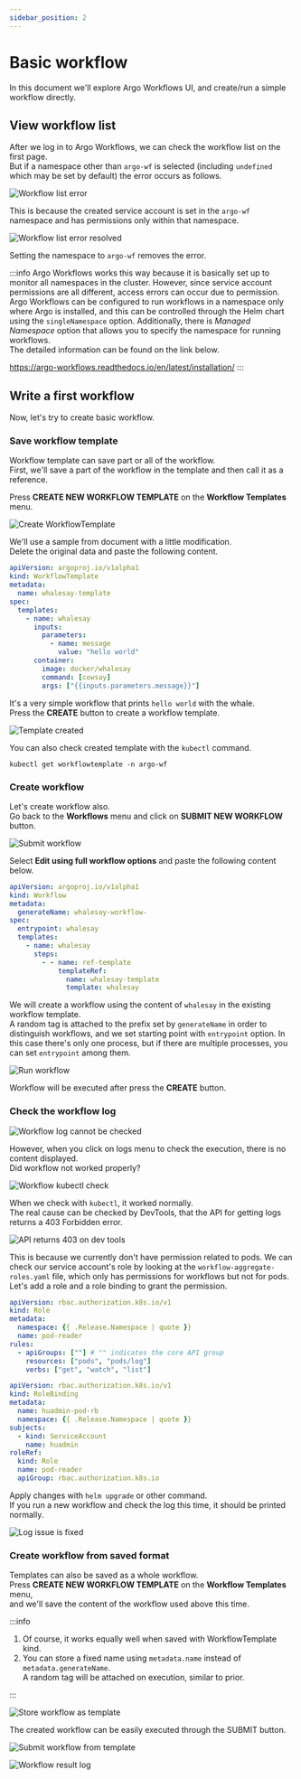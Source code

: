 ```yaml
---
sidebar_position: 2
---
```


# Basic workflow

In this document we'll explore Argo Workflows UI, and create/run a simple workflow directly.

## View workflow list

After we log in to Argo Workflows, we can check the workflow list on the first page.  
But if a namespace other than `argo-wf` is selected (including `undefined` which may be set by default) the error occurs as follows.

![Workflow list error](img/3-2-list-error.png)

This is because the created service account is set in the `argo-wf` namespace and has permissions only within that namespace.

![Workflow list error resolved](img/3-2-list-normal.png)

Setting the namespace to `argo-wf` removes the error.

:::info
Argo Workflows works this way because it is basically set up to monitor all namespaces in the cluster. However, since service account permissions are all different, access errors can occur due to permission.  
Argo Workflows can be configured to run workflows in a namespace only where Argo is installed, and this can be controlled through the Helm chart using the `singleNamespace` option. Additionally, there is _Managed Namespace_ option that allows you to specify the namespace for running workflows.  
The detailed information can be found on the link below.

https://argo-workflows.readthedocs.io/en/latest/installation/
:::

## Write a first workflow

Now, let's try to create basic workflow.

### Save workflow template

Workflow template can save part or all of the workflow.  
First, we'll save a part of the workflow in the template and then call it as a reference.

Press **CREATE NEW WORKFLOW TEMPLATE** on the **Workflow Templates** menu.

![Create WorkflowTemplate](img/3-2-create-template.png)

We'll use a sample from document with a little modification.  
Delete the original data and paste the following content.

```yaml
apiVersion: argoproj.io/v1alpha1
kind: WorkflowTemplate
metadata:
  name: whalesay-template
spec:
  templates:
    - name: whalesay
      inputs:
        parameters:
          - name: message
            value: "hello world"
      container:
        image: docker/whalesay
        command: [cowsay]
        args: ["{{inputs.parameters.message}}"]
```

It's a very simple workflow that prints `hello world` with the whale.  
Press the **CREATE** button to create a workflow template.

![Template created](img/3-2-template-created.png)

You can also check created template with the `kubectl` command.

```
kubectl get workflowtemplate -n argo-wf
```

### Create workflow

Let's create workflow also.  
Go back to the **Workflows** menu and click on **SUBMIT NEW WORKFLOW** button.

![Submit workflow](img/3-2-submit-wf.png)

Select **Edit using full workflow options** and paste the following content below.

```yaml
apiVersion: argoproj.io/v1alpha1
kind: Workflow
metadata:
  generateName: whalesay-workflow-
spec:
  entrypoint: whalesay
  templates:
    - name: whalesay
      steps:
        - - name: ref-template
            templateRef:
              name: whalesay-template
              template: whalesay
```

We will create a workflow using the content of `whalesay` in the existing workflow template.  
A random tag is attached to the prefix set by `generateName` in order to distinguish workflows, and we set starting point with `entrypoint` option. In this case there's only one process, but if there are multiple processes, you can set `entrypoint` among them.

![Run workflow](img/3-2-run-wf.png)

Workflow will be executed after press the **CREATE** button.

### Check the workflow log

![Workflow log cannot be checked](img/3-2-wf-no-log.png)

However, when you click on logs menu to check the execution, there is no content displayed.  
Did workflow not worked properly?

![Workflow kubectl check](img/3-2-wf-kubectl.png)

When we check with `kubectl`, it worked normally.  
The real cause can be checked by DevTools, that the API for getting logs returns a 403 Forbidden error.

![API returns 403 on dev tools](img/3-2-log-error.png)

This is because we currently don't have permission related to pods. We can check our service account's role by looking at the `workflow-aggregate-roles.yaml` file, which only has permissions for workflows but not for pods.  
Let's add a role and a role binding to grant the permission.

<!-- prettier-ignore -->
```yaml title="pod-reader.yaml"
apiVersion: rbac.authorization.k8s.io/v1
kind: Role
metadata:
  namespace: {{ .Release.Namespace | quote }}
  name: pod-reader
rules:
  - apiGroups: [""] # "" indicates the core API group
    resources: ["pods", "pods/log"]
    verbs: ["get", "watch", "list"]
```

<!-- prettier-ignore -->
```yaml title="rb-admin-pod.yaml"
apiVersion: rbac.authorization.k8s.io/v1
kind: RoleBinding
metadata:
  name: huadmin-pod-rb
  namespace: {{ .Release.Namespace | quote }}
subjects:
  - kind: ServiceAccount
    name: huadmin
roleRef:
  kind: Role
  name: pod-reader
  apiGroup: rbac.authorization.k8s.io
```

Apply changes with `helm upgrade` or other command.  
If you run a new workflow and check the log this time, it should be printed normally.

![Log issue is fixed](img/3-2-wf-log-resolved.png)

### Create workflow from saved format

Templates can also be saved as a whole workflow.  
Press **CREATE NEW WORKFLOW TEMPLATE** on the **Workflow Templates** menu,  
and we'll save the content of the workflow used above this time.

:::info

1. Of course, it works equally well when saved with WorkflowTemplate kind.
2. You can store a fixed name using `metadata.name` instead of `metadata.generateName`.  
   A random tag will be attached on execution, similar to prior.

:::

![Store workflow as template](img/3-2-store-wf.png)

The created workflow can be easily executed through the SUBMIT button.

![Submit workflow from template](img/3-2-submit-stored-wf.png)

![Workflow result log](img/3-2-stored-wf-log.png)
